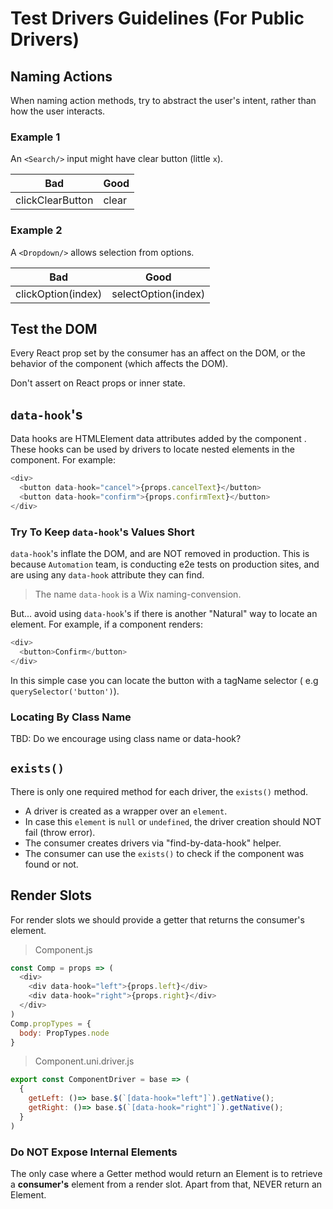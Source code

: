# Test Drivers Guidelines (For Public Drivers)

## Naming Actions

When naming action methods, try to abstract the user's intent, rather than how the user interacts.

### Example 1

An `<Search/>` input might have clear button (little `x`).

| Bad | Good |
|-----|------|
| clickClearButton | clear |

### Example 2

A `<Dropdown/>` allows selection from options.

| Bad | Good |
|-----|------|
| clickOption(index) | selectOption(index) |

## Test the DOM

Every React prop set by the consumer has an affect on the DOM, or the behavior of the component (which affects the DOM).

Don't assert on React props or inner state.

## `data-hook`'s

Data hooks are HTMLElement data attributes added by the component . These hooks can be used by drivers to locate nested elements in the component.
For example:

```js
<div>
  <button data-hook="cancel">{props.cancelText}</button>
  <button data-hook="confirm">{props.confirmText}</button>
</div>
```

### Try To Keep `data-hook`'s Values Short

`data-hook`'s inflate the DOM, and are NOT removed in production.
This is because `Automation` team, is conducting e2e tests on production sites, and are using any `data-hook` attribute they can find.
> The name `data-hook` is a Wix naming-convension.

But... avoid using `data-hook`'s if there is another "Natural" way to locate an element.
For example, if a component renders:

```js
<div>
  <button>Confirm</button>
</div>
```

In this simple case you can locate the button with a tagName selector ( e.g `querySelector('button')`).

### Locating By Class Name

TBD: Do we encourage using class name or data-hook?

## `exists()`

There is only one required method for each driver, the `exists()` method.

- A driver is created as a wrapper over an `element`.
- In case this `element` is `null` or `undefined`, the driver creation should NOT fail (throw error).
- The consumer creates drivers via "find-by-data-hook" helper.
- The consumer can use the `exists()` to check if the component was found or not.

## Render Slots

For render slots we should provide a getter that returns the consumer's element.

> Component.js

```js
const Comp = props => (
  <div>
    <div data-hook="left">{props.left}</div>
    <div data-hook="right">{props.right}</div>
  </div>
)
Comp.propTypes = {
  body: PropTypes.node
}
```

> Component.uni.driver.js

```js
export const ComponentDriver = base => (
  {
    getLeft: ()=> base.$(`[data-hook="left"]`).getNative();
    getRight: ()=> base.$(`[data-hook="right"]`).getNative();
  }
)
```

### Do NOT Expose Internal Elements

The only case where a Getter method would return an Element is to retrieve a **consumer's** element from a render slot. Apart from that, NEVER return an Element.
